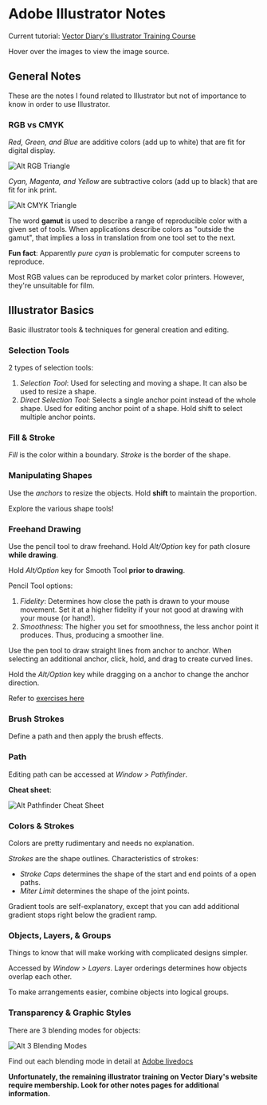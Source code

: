 # Adobe Illustrator Notes #
Current tutorial: [Vector Diary's Illustrator Training
Course](http://www.vectordiary.com/illustrator/illustrator-training-course/)

Hover over the images to view the image source.

## General Notes ##
These are the notes I found related to Illustrator but not of importance
to know in order to use Illustrator.

### RGB vs CMYK ###

*Red, Green, and Blue* are additive colors (add up to white) that are
fit for digital display.

![Alt RGB Triangle](https://github.com/dekom/scripts/raw/master/adobe_illustrator/images/RGB_triangle.gif
"RGB colors are additive - Source: Vector Diary")

*Cyan, Magenta, and Yellow* are subtractive colors (add up to black)
that are fit for ink print.

![Alt CMYK Triangle](https://github.com/dekom/scripts/raw/master/adobe_illustrator/images/CMY_triangle.gif
"CMYK colors are subtractive - Source: Vecotr Diary")

The word **gamut** is used to describe a range of reproducible color
with a given set of tools.  When applications describe colors as
"outside the gamut", that implies a loss in translation from one tool
set to the next.

**Fun fact**: Apparently *pure cyan* is problematic for computer screens to reproduce.

Most RGB values can be reproduced by market color printers.  However,
they're unsuitable for film.

## Illustrator Basics ##
Basic illustrator tools & techniques for general creation and editing.

### Selection Tools ###
2 types of selection tools:

1. *Selection Tool*: Used for selecting and moving a shape.  It can also
	 be used to resize a shape.
2. *Direct Selection Tool*: Selects a single anchor point instead of the
	 whole shape.  Used for editing anchor point of a shape. Hold shift to
select multiple anchor points.

### Fill & Stroke ###
*Fill* is the color within a boundary.  *Stroke* is the border of the
shape.

### Manipulating Shapes ###
Use the *anchors* to resize the objects.  Hold **shift** to maintain the
proportion.

Explore the various shape tools!

### Freehand Drawing ###
Use the pencil tool to draw freehand.  Hold *Alt/Option* key for path
closure **while drawing**.

Hold *Alt/Option* key for Smooth Tool **prior to drawing**.

Pencil Tool options:

1. *Fidelity*: Determines how close the path is drawn to your mouse
	 movement.  Set it at a higher fidelity if your not good at drawing
with your mouse (or hand!).
2. *Smoothness*: The higher you set for smoothness, the less anchor
	 point it produces.  Thus, producing a smoother line.

Use the pen tool to draw straight lines from anchor to anchor. When
selecting an additional anchor, click, hold, and drag to create curved
lines.

Hold the *Alt/Option* key while dragging on a anchor to change the
anchor direction.

Refer to [exercises
here](http://www.vectordiary.com/illustrator/drawing-with-pen-tool/)

### Brush Strokes ###
Define a path and then apply the brush effects.

### Path ###
Editing path can be accessed at *Window > Pathfinder*.

**Cheat sheet**:

![Alt Pathfinder Cheat Sheet](https://github.com/dekom/scripts/raw/master/adobe_illustrator/images/compound-cheat-sheet.gif "Compound pathfinder cheat sheet - Source: Vector Diary")

### Colors & Strokes ###
Colors are pretty rudimentary and needs no explanation.

*Strokes* are the shape outlines. Characteristics of strokes:

* *Stroke Caps* determines the shape of the start and end points of a
	open paths.
* *Miter Limit* determines the shape of the joint points.

Gradient tools are self-explanatory, except that you can add additional
gradient stops right below the gradient ramp.

### Objects, Layers, & Groups ###
Things to know that will make working with complicated designs simpler.

Accessed by *Window > Layers*.  Layer orderings determines how objects
overlap each other.

To make arrangements easier, combine objects into logical groups.

### Transparency & Graphic Styles ###

There are 3 blending modes for objects:

![Alt 3 Blending
Modes](https://github.com/dekom/scripts/raw/master/adobe_illustrator/images/layer-effects.gif
"Blending modes - Source: Vector Diary")

Find out each blending mode in detail at [Adobe
livedocs](http://livedocs.adobe.com/en_US/Illustrator/13.0/help.html?content=WS714a382cdf7d304e7e07d0100196cbc5f-64e0.html)


**Unfortunately, the remaining illustrator training on Vector Diary's
website require membership.  Look for other notes pages for additional
information.**
